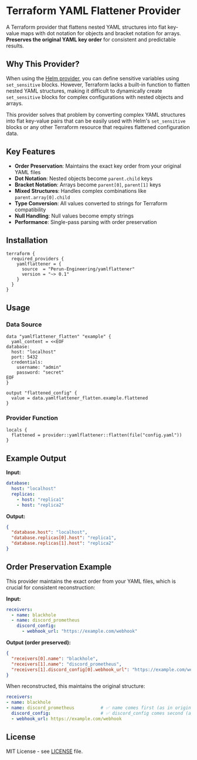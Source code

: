 # Terraform YAML Flattener Provider

A Terraform provider that flattens nested YAML structures into flat key-value maps with dot notation for objects and bracket notation for arrays. **Preserves the original YAML key order** for consistent and predictable results.

## Why This Provider?

When using the [Helm provider](https://registry.terraform.io/providers/hashicorp/helm/latest/docs), you can define sensitive variables using `set_sensitive` blocks. However, Terraform lacks a built-in function to flatten nested YAML structures, making it difficult to dynamically create `set_sensitive` blocks for complex configurations with nested objects and arrays.

This provider solves that problem by converting complex YAML structures into flat key-value pairs that can be easily used with Helm's `set_sensitive` blocks or any other Terraform resource that requires flattened configuration data.

## Key Features

- **Order Preservation**: Maintains the exact key order from your original YAML files
- **Dot Notation**: Nested objects become `parent.child` keys
- **Bracket Notation**: Arrays become `parent[0]`, `parent[1]` keys
- **Mixed Structures**: Handles complex combinations like `parent.array[0].child`
- **Type Conversion**: All values converted to strings for Terraform compatibility
- **Null Handling**: Null values become empty strings
- **Performance**: Single-pass parsing with order preservation

## Installation

```hcl
terraform {
  required_providers {
    yamlflattener = {
      source  = "Perun-Engineering/yamlflattener"
      version = "~> 0.1"
    }
  }
}
```

## Usage

### Data Source

```hcl
data "yamlflattener_flatten" "example" {
  yaml_content = <<EOF
database:
  host: "localhost"
  port: 5432
  credentials:
    username: "admin"
    password: "secret"
EOF
}

output "flattened_config" {
  value = data.yamlflattener_flatten.example.flattened
}
```

### Provider Function

```hcl
locals {
  flattened = provider::yamlflattener::flatten(file("config.yaml"))
}
```

## Example Output

**Input:**
```yaml
database:
  host: "localhost"
  replicas:
    - host: "replica1"
    - host: "replica2"
```

**Output:**
```json
{
  "database.host": "localhost",
  "database.replicas[0].host": "replica1",
  "database.replicas[1].host": "replica2"
}
```

## Order Preservation Example

This provider maintains the exact order from your YAML files, which is crucial for consistent reconstruction:

**Input:**
```yaml
receivers:
  - name: blackhole
  - name: discord_prometheus
    discord_config:
      - webhook_url: "https://example.com/webhook"
```

**Output (order preserved):**
```json
{
  "receivers[0].name": "blackhole",
  "receivers[1].name": "discord_prometheus",
  "receivers[1].discord_config[0].webhook_url": "https://example.com/webhook"
}
```

When reconstructed, this maintains the original structure:
```yaml
receivers:
- name: blackhole
- name: discord_prometheus          # ✅ name comes first (as in original)
  discord_config:                   # ✅ discord_config comes second (as in original)
  - webhook_url: https://example.com/webhook
```

## License

MIT License - see [LICENSE](LICENSE) file.
